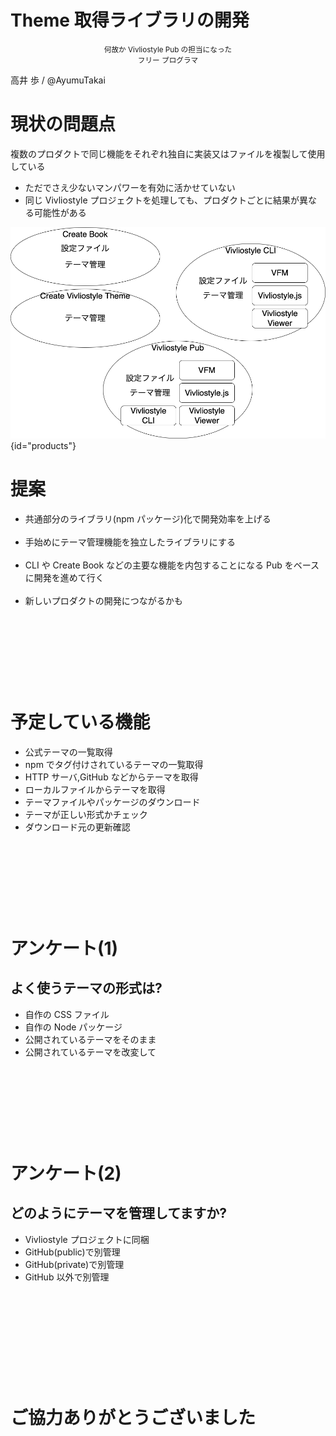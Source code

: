 # Theme 取得ライブラリの開発

<div style="text-align:center;">

<small>何故か Vivliostyle Pub の担当になった<br>
フリー プログラマ</small>

</div>

高井 歩 / @AyumuTakai

# 現状の問題点

<style>
#products { height: 60%; margin:0 auto -30%; display:block; }
</style>

複数のプロダクトで同じ機能をそれぞれ独自に実装又はファイルを複製して使用している

- ただでさえ少ないマンパワーを有効に活かせていない
- 同じ Vivliostyle プロジェクトを処理しても、プロダクトごとに結果が異なる可能性がある

![](products.png){id="products"}

# 提案

- 共通部分のライブラリ(npm パッケージ)化で開発効率を上げる<br><br>
- 手始めにテーマ管理機能を独立したライブラリにする<br><br>
- CLI や Create Book などの主要な機能を内包することになる Pub をベースに開発を進めて行く<br><br>
- 新しいプロダクトの開発につながるかも

&nbsp;

&nbsp;

&nbsp;

&nbsp;

# 予定している機能

- 公式テーマの一覧取得
- npm でタグ付けされているテーマの一覧取得
- HTTP サーバ,GitHub などからテーマを取得
- ローカルファイルからテーマを取得
- テーマファイルやパッケージのダウンロード
- テーマが正しい形式かチェック
- ダウンロード元の更新確認

&nbsp;

&nbsp;

&nbsp;

&nbsp;

# アンケート(1)

## よく使うテーマの形式は?

- 自作の CSS ファイル
- 自作の Node パッケージ
- 公開されているテーマをそのまま
- 公開されているテーマを改変して

&nbsp;

&nbsp;

&nbsp;

&nbsp;

# アンケート(2)

## どのようにテーマを管理してますか?

- Vivliostyle プロジェクトに同梱
- GitHub(public)で別管理
- GitHub(private)で別管理
- GitHub 以外で別管理

&nbsp;

&nbsp;

&nbsp;

&nbsp;

&nbsp;

# ご協力ありがとうございました

&nbsp;

&nbsp;

&nbsp;

&nbsp;

&nbsp;
